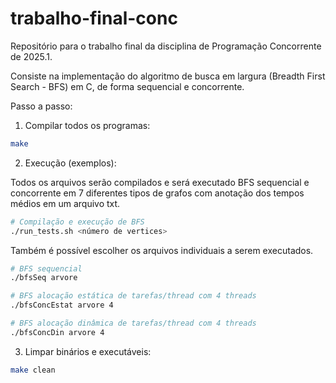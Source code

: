 # trabalho-final-conc
Repositório para o trabalho final da disciplina de Programação Concorrente de 2025.1.


Consiste na implementação do algoritmo de busca em largura (Breadth First Search - BFS) em C, de forma sequencial e concorrente. 

Passo a passo:

1) Compilar todos os programas:

```bash
make
```

2) Execução (exemplos):

Todos os arquivos serão compilados e será executado BFS sequencial e concorrente em 7 diferentes tipos de grafos com anotação dos tempos médios em um arquivo txt.

```bash
# Compilação e execução de BFS
./run_tests.sh <número de vertices>
```
Também é possível escolher os arquivos individuais a serem executados.

```bash
# BFS sequencial
./bfsSeq arvore

# BFS alocação estática de tarefas/thread com 4 threads
./bfsConcEstat arvore 4

# BFS alocação dinâmica de tarefas/thread com 4 threads
./bfsConcDin arvore 4
```

3) Limpar binários e executáveis:

```bash
make clean
```
